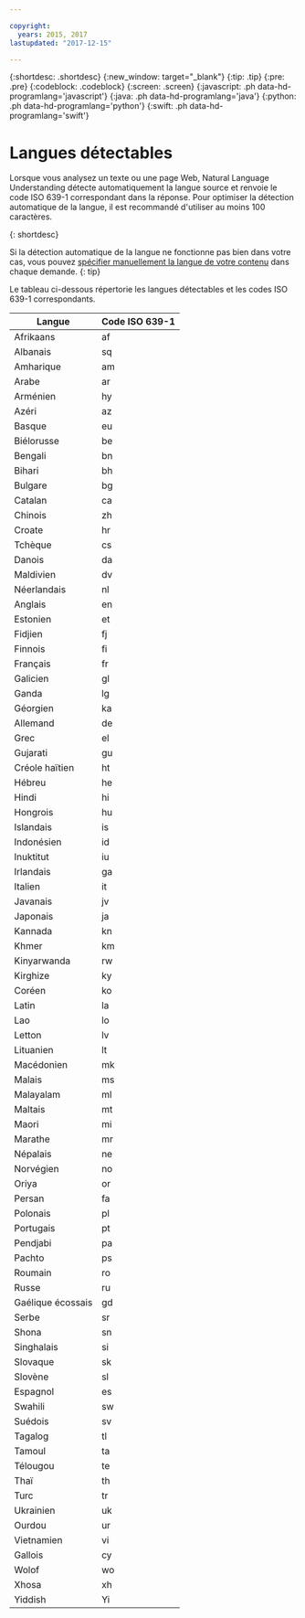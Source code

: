 ```yaml
---

copyright:
  years: 2015, 2017
lastupdated: "2017-12-15"

---
```


{:shortdesc: .shortdesc}
{:new_window: target="_blank"}
{:tip: .tip}
{:pre: .pre}
{:codeblock: .codeblock}
{:screen: .screen}
{:javascript: .ph data-hd-programlang='javascript'}
{:java: .ph data-hd-programlang='java'}
{:python: .ph data-hd-programlang='python'}
{:swift: .ph data-hd-programlang='swift'}

# Langues détectables 

Lorsque vous analysez un texte ou une page Web, Natural Language Understanding
détecte automatiquement la langue source et renvoie le code ISO 639-1
correspondant
dans la réponse. Pour optimiser la détection automatique de la langue, il est
recommandé d'utiliser au moins 100 caractères.

{: shortdesc}

Si la détection automatique de la langue ne fonctionne pas bien dans votre cas,
vous pouvez
[spécifier
manuellement la langue de votre contenu](/docs/services/natural-language-understanding/overriding-language-detection.html) dans chaque demande.
{: tip}

Le tableau ci-dessous répertorie les langues détectables et les codes ISO 639-1
correspondants.


|Langue      |Code ISO 639-1 |
|------------|------|
|Afrikaans|af|
|Albanais|sq|
|Amharique|am|
|Arabe|ar|
|Arménien|hy|
|Azéri|az|
|Basque|eu|
|Biélorusse|be|
|Bengali|bn|
|Bihari|bh|
|Bulgare|bg|
|Catalan|ca|
|Chinois|zh|
|Croate|hr|
|Tchèque|cs|
|Danois|da|
|Maldivien|dv|
|Néerlandais|nl|
|Anglais|en|
|Estonien|et|
|Fidjien|fj|
|Finnois|fi|
|Français|fr|
|Galicien|gl|
|Ganda|lg|
|Géorgien|ka|
|Allemand|de|
|Grec|el|
|Gujarati|gu|
|Créole haïtien|ht|
|Hébreu|he|
|Hindi|hi|
|Hongrois|hu|
|Islandais|is|
|Indonésien|id|
|Inuktitut|iu|
|Irlandais|ga|
|Italien|it|
|Javanais|jv|
|Japonais|ja|
|Kannada|kn|
|Khmer|km|
|Kinyarwanda|rw|
|Kirghize|ky|
|Coréen|ko|
|Latin|la|
|Lao|lo|
|Letton|lv|
|Lituanien|lt|
|Macédonien|mk|
|Malais|ms|
|Malayalam|ml|
|Maltais|mt|
|Maori|mi|
|Marathe|mr|
|Népalais|ne|
|Norvégien|no|
|Oriya|or|
|Persan|fa|
|Polonais|pl|
|Portugais|pt|
|Pendjabi|pa|
|Pachto|ps|
|Roumain|ro|
|Russe|ru|
|Gaélique écossais|gd|
|Serbe|sr|
|Shona|sn|
|Singhalais|si|
|Slovaque|sk|
|Slovène|sl|
|Espagnol|es|
|Swahili|sw|
|Suédois|sv|
|Tagalog|tl|
|Tamoul|ta|
|Télougou|te|
|Thaï|th|
|Turc|tr|
|Ukrainien|uk|
|Ourdou|ur|
|Vietnamien|vi|
|Gallois|cy|
|Wolof|wo|
|Xhosa|xh|
|Yiddish|Yi|
